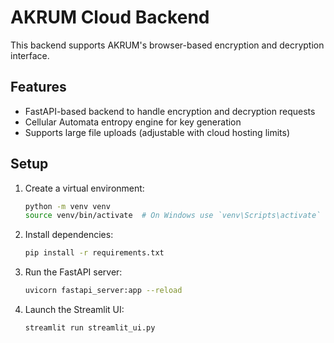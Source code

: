 # AKRUM Cloud Backend

This backend supports AKRUM's browser-based encryption and decryption interface.

## Features
- FastAPI-based backend to handle encryption and decryption requests
- Cellular Automata entropy engine for key generation
- Supports large file uploads (adjustable with cloud hosting limits)

## Setup

1. Create a virtual environment:
   ```bash
   python -m venv venv
   source venv/bin/activate  # On Windows use `venv\Scripts\activate`
   ```

2. Install dependencies:
   ```bash
   pip install -r requirements.txt
   ```

3. Run the FastAPI server:
   ```bash
   uvicorn fastapi_server:app --reload
   ```

4. Launch the Streamlit UI:
   ```bash
   streamlit run streamlit_ui.py
   ```
